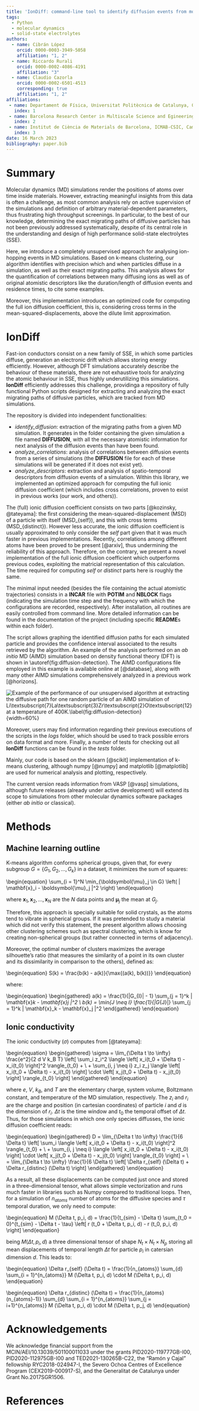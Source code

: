 ```yaml
---
title: 'IonDiff: command-line tool to identify diffusion events from molecular dynamics simulations'
tags:
  - Python
  - molecular dynamics
  - solid-state electrolytes
authors:
  - name: Cibrán López
    orcid: 0000-0003-3949-5058
    affiliation: "1, 2"
  - name: Riccardo Rurali
    orcid: 0000-0002-4086-4191
    affiliation: "3"
  - name: Claudio Cazorla
    orcid: 0000-0002-6501-4513
    corresponding: true
    affiliation: "1, 2"
affiliations:
 - name: Departament de Física, Universitat Politècnica de Catalunya, 08034 Barcelona, Spain.
   index: 1
 - name: Barcelona Research Center in Multiscale Science and Egineering, Universitat Politècnica de Catalunya, 08019 Barcelona, Spain.
   index: 2
 - name: Institut de Ciència de Materials de Barcelona, ICMAB-CSIC, Campus UAB, 08193 Bellaterra, Spain.
   index: 3
date: 16 March 2023
bibliography: paper.bib
---
```


# Summary

Molecular dynamics (MD) simulations render the positions of atoms over time inside materials. However, extracting meaningful insights from this data is often a challenge, as most common analysis rely on active supervision of the simulations and definition of arbitrary material-dependent parameters, thus frustrating high throughput screenings. In particular, to the best of our knowledge, determining the exact migrating paths of diffusive particles has not been previously addressed systematically, despite of its central role in the understanding and design of high performance solid-state electrolytes (SSE).

Here, we introduce a completely unsupervised approach for analysing ion-hopping events in MD simulations. Based on k-means clustering, our algorithm identifies with precision which and when particles diffuse in a simulation, as well as their exact migrating paths. This analysis allows for the quantification of correlations between many diffusing ions as well as of original atomistic descriptors like the duration/length of diffusion events and residence times, to cite some examples.

Moreover, this implementation introduces an optimized code for computing the full ion diffusion coefficient, this is, considering cross terms in the mean-squared-displacements, above the dilute limit approximation.

# IonDiff

Fast-ion conductors consist on a new family of SSE, in which some particles diffuse, generation an electronic drift which allows storing energy efficiently. However, although DFT simulations accurately describe the behaviour of these materials, there are not exhaustive tools for analyzing the atomic behaviour in SSE, thus highly underutilizing this simulations. **IonDiff** efficiently addresses this challenge, providinga a repository of fully functional Python scripts designed for extracting and analyzing the exact migrating paths of diffusive particles, which are tracked from MD simulations.

The repository is divided into independent functionalities:

- *identify_diffusion*: extraction of the migrating paths from a given MD simulation. It generates in the folder containing the given simulation a file named **DIFFUSION**, with all the necessary atomistic information for next analysis of the diffusion events than have been found.
- *analyze_correlations*: analysis of correlations between diffusion events from a series of simulations (the **DIFFUSION** file for each of these simulations will be generated if it does not exist yet).
- *analyze_descriptors*: extraction and analysis of spatio-temporal descriptors from diffusion events of a simulation. Within this library, we implemented an optimized approach for computing the full ionic diffusion coefficient (which includes cross correlations, proven to exist in previous works (our work, and others)).

The (full) ionic diffusion coefficient consists on two parts [@kozinsky, @tateyama]: the first considering the mean-squared-displacement (MSD) of a particle with itself (MSD_{self}), and this with cross terms (MSD_{distinct}). However less accurate, the ionic diffusion coefficient is usually approximated to only consider the *self* part given that it was much faster in previous implementations. Recently, correlations among different atoms have been proved to be present [@arxiv], thus undermining the reliability of this approach. Therefore, on the contrary, we present a novel implementation of the full ionic diffusion coefficient which outperforms previous codes, exploiting the matricial representation of this calculation. The time required for computing *self* or *distinct* parts here is roughly the same. 

The minimal input needed (besides the file containing the actual atomistic trajectories) consists in a **INCAR** file with **POTIM** and **NBLOCK** flags (indicating the simulation time step and the frequency with which the configurations are recorded, respectively). After installation, all routines are easily controlled from command line. More detailed information can be found in the documentation of the project (including specific **README**s within each folder).

The script allows graphing the identified diffusion paths for each simulated particle and provides the confidence interval associated to the results retrieved by the algorithm. An example of the analysis performed on an *ab initio* MD (AIMD) simulation based on density functional theory (DFT) is shown in \autoref{fig:diffusion-detection}. The AIMD configurations file employed in this example is available online at [@database], along with many other AIMD simulations comprehensively analyzed in a previous work [@horizons].

![Example of the performance of our unsupervised algorithm at extracting the diffusive path for one random particle of an AIMD simulation of Li\textsubscript{7}La\textsubscript{3}Zr\textsubscript{2}O\textsubscript{12} at a temperature of 400K.\label{fig:diffusion-detection}](figure.svg){width=60%}

Moreover, users may find information regarding their previous executions of the scripts in the *logs* folder, which should be used to track possible errors on data format and more. Finally, a number of tests for checking out all **IonDiff** functions can be found in the *tests* folder.

Mainly, our code is based on the sklearn [@scikit] implementation of k-means clustering, although numpy [@numpy] and matplotlib [@matplotlib] are used for numerical analysis and plotting, respectively.

The current version reads information from VASP [@vasp] simulations, although future releases (already under active development) will extend its scope to simulations from other molecular dynamics software packages (either *ab initio* or classical).

# Methods

## Machine learning outline

K-means algorithm conforms spherical groups, given that, for every subgroup $G = \{G_1, G_2, \dots, G_k\}$ in a dataset, it minimizes the sum of squares:

\begin{equation}
    \sum_{i = 1}^N \min_{\boldsymbol{\mu}_j \in G} \left( \| \mathbf{x}_i - \boldsymbol{\mu}_j \|^2 \right)
\end{equation}

where $\mathbf{x}_1, \mathbf{x}_2, \dots, \mathbf{x}_N$ are the $N$ data points and $\boldsymbol{\mu}_j$ the mean at $G_j$.

Therefore, this approach is specially suitable for solid crystals, as the atoms tend to vibrate in spherical groups. If it was pretended to study a material which did not verify this statement, the present algorithm allows choosing other clustering schemes such as spectral clustering, which is know for creating non-spherical groups (but rather connected in terms of adjacency).

Moreover, the optimal number of clusters maximizes the average silhouette’s ratio (that measures the similarity of a point in its own cluster and its dissimilarity in comparison to the others), defined as:

\begin{equation}
    S(k) = \frac{b(k) - a(k)}{\max{(a(k), b(k))}}
\end{equation}

where:

\begin{equation}
    \begin{gathered}
        a(k) = \frac{1}{|G_{I}| - 1} \sum_{j = 1}^k \| \mathbf{x}_k - \mathbf{x}_j \|^2 \\
        b(k) = \min_{J \neq I} \frac{1}{|G_{J}|} \sum_{j = 1}^k \| \mathbf{x}_k - \mathbf{x}_j \|^2
    \end{gathered}
\end{equation}

## Ionic conductivity

The ionic conductivity ($\sigma$) computes from [@tateyama]:

\begin{equation}
    \begin{gathered}
        \sigma = \lim_{\Delta t \to \infty} \frac{e^2}{2 d V k_B T} \left[ \sum_i z_i^2 \langle \left[ x_i(t_0 + \Delta t) - x_i(t_0) \right]^2 \rangle_{t_0} + \\
        + \sum_{i, j \neq i} z_i z_j \langle \left[ x_i(t_0 + \Delta t) - x_i(t_0) \right] \cdot \left[ x_j(t_0 + \Delta t) - x_j(t_0) \right] \rangle_{t_0} \right]
    \end{gathered}
\end{equation}

where $e$, $V$, $k_B$, and $T$ are the elementary charge, system volume, Boltzmann constant, and temperature of the MD simulation, respectively. The $z_i$ and $r_i$ are the charge and position (in cartesian coordinates) of particle $i$ and $d$ is the dimension of $r_i$. $\Delta t$ is the time window and $t_0$ the temporal offset of $\Delta t$. Thus, for those simulations in which one only species diffusses, the ionic diffusion coefficient reads: 

\begin{equation}
    \begin{gathered}
        D = \lim_{\Delta t \to \infty} \frac{1}{6 \Delta t} \left[ \sum_i \langle \left[ x_i(t_0 + \Delta t) - x_i(t_0) \right]^2 \rangle_{t_0} + \\
        + \sum_{i, j \neq i} \langle \left[ x_i(t_0 + \Delta t) - x_i(t_0) \right] \cdot \left[ x_j(t_0 + \Delta t) - x_j(t_0) \right] \rangle_{t_0} \right] = \\
        = \lim_{\Delta t \to \infty} \frac{1}{6 \Delta t} \left[ \Delta r_{self} (\Delta t) + \Delta r_{distinc} (\Delta t) \right]
    \end{gathered}
\end{equation}

As a result, all these displacements can be computed just once and stored in a three-dimensional tensor, what allows simple vectorization and runs much faster in libraries such as Numpy compared to traditional loops. Then, for a simulation of $n_{atoms}$ number of atoms for the diffusive species and $\tau$ temporal duration, we only need to compute:

\begin{equation}
    M (\Delta t, p_i, d) = \frac{1}{t_{sim} - \Delta t} \sum_{t_0 = 0}^{t_{sim} - \Delta t - \tau} \left[ r (t_0 + \Delta t, p_i, d) - r (t_0, p_i, d) \right]
\end{equation}

being $M(\Delta t, p_i, d)$ a three dimensional tensor of shape $N_t \times N_t \times N_p$ storing all mean displacements of temporal length $\Delta t$ for particle $p_i$ in catersian dimension $d$. This leads to:

\begin{equation}
    \Delta r_{self} (\Delta t) = \frac{1}{n_{atoms}} \sum_{d} \sum_{i = 1}^{n_{atoms}} M (\Delta t, p_i, d) \cdot M (\Delta t, p_i, d)
\end{equation}

\begin{equation}
    \Delta r_{distinc} (\Delta t) = \frac{1}{n_{atoms} (n_{atoms}-1)} \sum_{d} \sum_{i = 1}^{n_{atoms}} \sum_{j = i+1}^{n_{atoms}} M (\Delta t, p_i, d) \cdot M (\Delta t, p_j, d)
\end{equation}

# Acknowledgements

We acknowledge financial support from the MCIN/AEI/10.13039/501100011033 under the grants PID2020-119777GB-I00, PID2020-112975GB-I00 and TED2021-130265B-C22, the “Ramón y Cajal” fellowship RYC2018-024947-I, the Severo Ochoa Centres of Excellence Program (CEX2019-000917-S), and the Generalitat de Catalunya under Grant No.2017SGR1506.

# References
